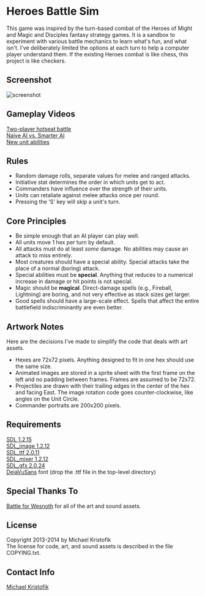 # Heroes Battle Sim

This game was inspired by the turn-based combat of the Heroes of Might and Magic and Disciples fantasy strategy games.  It is a sandbox to experiment with various battle mechanics to learn what's fun, and what isn't.  I've deliberately limited the options at each turn to help a computer player understand them.  If the existing Heroes combat is like chess, this project is like checkers.

## Screenshot

![screenshot](https://raw.github.com/mkristofik/battle-sim/master/screenshot.jpg)

## Gameplay Videos

[Two-player hotseat battle](https://www.youtube.com/watch?v=2TbIJfgpM-o)  
[Naive AI vs. Smarter AI](https://www.youtube.com/watch?v=H4_xgKOuAAY)  
[New unit abilities](https://www.youtube.com/watch?v=UO2qukIEbEM)

## Rules

- Random damage rolls, separate values for melee and ranged attacks.
- Initiative stat determines the order in which units get to act.
- Commanders have influence over the strength of their units.
- Units can retaliate against melee attacks once per round.
- Pressing the 'S' key will skip a unit's turn.

## Core Principles

- Be simple enough that an AI player can play well.
- All units move 1 hex per turn by default.
- All attacks must do at least *some* damage.  No abilities may cause an attack to miss entirely.
- Most creatures should have a special ability.  Special attacks take the place of a normal (boring) attack.
- Special abilities must be **special**.  Anything that reduces to a numerical increase in damage or hit points is not special.
- Magic should be **magical**.  Direct-damage spells (e.g., Fireball, Lightning) are boring, and not very effective as stack sizes get larger.
- Good spells should have a large-scale effect.  Spells that affect the entire battlefield indiscriminantly are even better.

## Artwork Notes

Here are the decisions I've made to simplify the code that deals with art assets.

- Hexes are 72x72 pixels.  Anything designed to fit in one hex should use the same size.
- Animated images are stored in a sprite sheet with the first frame on the left and no padding between frames.  Frames are assumed to be 72x72.
- Projectiles are drawn with their trailing edges in the center of the hex and facing East.  The image rotation code goes counter-clockwise, like angles on the Unit Circle.
- Commander portraits are 200x200 pixels.

## Requirements

[SDL 1.2.15](http://www.libsdl.org/)  
[SDL\_image 1.2.12](http://www.libsdl.org/projects/SDL_image/)  
[SDL\_ttf 2.0.11](http://www.libsdl.org/projects/SDL_ttf/)  
[SDL\_mixer 1.2.12](http://www.libsdl.org/projects/SDL_mixer/)  
[SDL\_gfx 2.0.24](http://www.ferzkopp.net/joomla/content/view/19/14/)  
[DejaVuSans](http://dejavu-fonts.org/wiki/Main_Page) font (drop the .ttf file
in the top-level directory)

## Special Thanks To
[Battle for Wesnoth](www.wesnoth.org) for all of the art and sound assets.

## License

Copyright 2013-2014 by Michael Kristofik  
The license for code, art, and sound assets is described in the file
COPYING.txt.

## Contact Info

[Michael Kristofik](mailto:kristo605@gmail.com)

